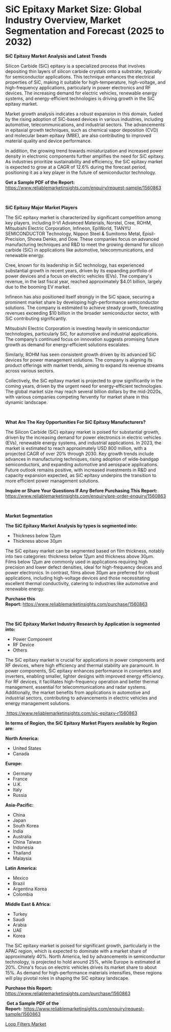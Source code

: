 <p><h1>SiC Epitaxy Market Size: Global Industry Overview, Market Segmentation and Forecast (2025 to 2032)</h1></p><p><strong>SiC Epitaxy Market Analysis and Latest Trends</strong></p>
<p><p>Silicon Carbide (SiC) epitaxy is a specialized process that involves depositing thin layers of silicon carbide crystals onto a substrate, typically for semiconductor applications. This technique enhances the electrical properties of SiC, making it suitable for high-temperature, high-voltage, and high-frequency applications, particularly in power electronics and RF devices. The increasing demand for electric vehicles, renewable energy systems, and energy-efficient technologies is driving growth in the SiC epitaxy market.</p><p>Market growth analysis indicates a robust expansion in this domain, fueled by the rising adoption of SiC-based devices in various industries, including automotive, telecommunications, and industrial sectors. The advancements in epitaxial growth techniques, such as chemical vapor deposition (CVD) and molecular beam epitaxy (MBE), are also contributing to improved material quality and device performance.</p><p>In addition, the growing trend towards miniaturization and increased power density in electronic components further amplifies the need for SiC epitaxy. As industries prioritize sustainability and efficiency, the SiC epitaxy market is expected to grow at a CAGR of 12.6% during the forecast period, positioning it as a key player in the future of semiconductor technology.</p></p>
<p><strong>Get a Sample PDF of the Report:&nbsp;</strong> <a href="https://www.reliablemarketinsights.com/enquiry/request-sample/1560863?utm_campaign=2210&utm_medium=2&utm_source=Github&utm_content=ia&utm_term=06042025&utm_id=sic-epitaxy">https://www.reliablemarketinsights.com/enquiry/request-sample/1560863</a></p>
<p>&nbsp;</p>
<p><strong>SiC Epitaxy Major Market Players</strong></p>
<p><p>The SiC epitaxy market is characterized by significant competition among key players, including II-VI Advanced Materials, Norstel, Cree, ROHM, Mitsubishi Electric Corporation, Infineon, EpiWorld, TIANYU SEMICONDUCTOR Technology, Nippon Steel & Sumitomo Metal, Episil-Precision, Showa Denko, and Dow. These companies focus on advanced manufacturing techniques and R&D to meet the growing demand for silicon carbide (SiC) in applications like automotive, telecommunications, and renewable energy.</p><p>Cree, known for its leadership in SiC technology, has experienced substantial growth in recent years, driven by its expanding portfolio of power devices and a focus on electric vehicles (EVs). The company's revenue, in the last fiscal year, reached approximately $4.01 billion, largely due to the booming EV market.</p><p>Infineon has also positioned itself strongly in the SiC space, securing a prominent market share by developing high-performance semiconductor solutions. The company is estimated to achieve steady growth, forecasting revenues exceeding $10 billion in the broader semiconductor sector, with SiC contributing significantly.</p><p>Mitsubishi Electric Corporation is investing heavily in semiconductor technologies, particularly SiC, for automotive and industrial applications. The company’s continued focus on innovation suggests promising future growth as demand for energy-efficient solutions escalates.</p><p>Similarly, ROHM has seen consistent growth driven by its advanced SiC devices for power management solutions. The company is aligning its product offerings with market trends, aiming to expand its revenue streams across various sectors.</p><p>Collectively, the SiC epitaxy market is projected to grow significantly in the coming years, driven by the urgent need for energy-efficient technologies. The global market size may reach several billion dollars by the mid-2020s, with various companies competing fervently for market share in this dynamic landscape.</p></p>
<p>&nbsp;</p>
<p><strong>What Are The Key Opportunities For SiC Epitaxy Manufacturers?</strong></p>
<p><p>The Silicon Carbide (SiC) epitaxy market is poised for substantial growth, driven by the increasing demand for power electronics in electric vehicles (EVs), renewable energy systems, and industrial applications. In 2023, the market is estimated to reach approximately USD 800 million, with a projected CAGR of over 20% through 2030. Key growth trends include advances in manufacturing techniques, rising adoption of wide-bandgap semiconductors, and expanding automotive and aerospace applications. Future outlook remains positive, with increased investments in R&D and capacity expansion expected, as SiC epitaxy underpins the transition to more efficient power management solutions.</p></p>
<p><strong>Inquire or Share Your Questions If Any Before Purchasing This Report:</strong> <a href="https://www.reliablemarketinsights.com/enquiry/pre-order-enquiry/1560863?utm_campaign=2210&utm_medium=2&utm_source=Github&utm_content=ia&utm_term=06042025&utm_id=sic-epitaxy">https://www.reliablemarketinsights.com/enquiry/pre-order-enquiry/1560863</a></p>
<p>&nbsp;</p>
<p><strong>Market Segmentation</strong></p>
<p><strong>The SiC Epitaxy Market Analysis by types is segmented into:</strong></p>
<p><ul><li>Thickness below 12μm</li><li>Thickness above 30μm</li></ul></p>
<p><p>The SiC epitaxy market can be segmented based on film thickness, notably into two categories: thickness below 12μm and thickness above 30μm. Films below 12μm are commonly used in applications requiring high precision and lower defect densities, ideal for high-frequency devices and power electronics. In contrast, films above 30μm are preferred for robust applications, including high-voltage devices and those necessitating excellent thermal conductivity, catering to industries like automotive and renewable energy.</p></p>
<p><strong>Purchase this Report:&nbsp;</strong><a href="https://www.reliablemarketinsights.com/purchase/1560863?utm_campaign=2210&utm_medium=2&utm_source=Github&utm_content=ia&utm_term=06042025&utm_id=sic-epitaxy">https://www.reliablemarketinsights.com/purchase/1560863</a></p>
<p>&nbsp;</p>
<p><strong>The SiC Epitaxy Market Industry Research by Application is segmented into:</strong></p>
<p><ul><li>Power Component</li><li>RF Device</li><li>Others</li></ul></p>
<p><p>The SiC epitaxy market is crucial for applications in power components and RF devices, where high efficiency and thermal stability are paramount. In power components, SiC epitaxy enhances performance in converters and inverters, enabling smaller, lighter designs with improved energy efficiency. For RF devices, it facilitates high-frequency operation and better thermal management, essential for telecommunications and radar systems. Additionally, the market benefits from applications in automotive and industrial sectors, contributing to advancements in electric vehicles and energy management solutions.</p></p>
<p><a href="https://www.reliablemarketinsights.com/sic-epitaxy-r1560863?utm_campaign=2210&utm_medium=2&utm_source=Github&utm_content=ia&utm_term=06042025&utm_id=sic-epitaxy">&nbsp;https://www.reliablemarketinsights.com/sic-epitaxy-r1560863</a></p>
<p><strong>In terms of Region, the SiC Epitaxy Market Players available by Region are:</strong></p>
<p>
    <p> <strong> North America: </strong>
        <ul>
            <li>United States</li>
            <li>Canada</li>
        </ul>
        </p> 
    <p> <strong> Europe: </strong>
        <ul>
            <li>Germany</li>
            <li>France</li>
            <li>U.K.</li>
            <li>Italy</li>
            <li>Russia</li>
        </ul>
        </p> 
    <p> <strong> Asia-Pacific: </strong>
        <ul>
            <li>China</li>
            <li>Japan</li>
            <li>South Korea</li>
            <li>India</li>
            <li>Australia</li>
            <li>China Taiwan</li>
            <li>Indonesia</li>
            <li>Thailand</li>
            <li>Malaysia</li>
        </ul>
        </p> 
    <p> <strong> Latin America: </strong>
        <ul>
            <li>Mexico</li>
            <li>Brazil</li>
            <li>Argentina Korea</li>
            <li>Colombia</li>
        </ul>
        </p> 
    <p> <strong> Middle East & Africa: </strong>
        <ul>
            <li>Turkey</li>
            <li>Saudi</li>
            <li>Arabia</li>
            <li>UAE</li>
            <li>Korea</li>
        </ul>
    </p>
    </p>
<p><p>The SiC epitaxy market is poised for significant growth, particularly in the APAC region, which is expected to dominate with a market share of approximately 40%. North America, led by advancements in semiconductor technology, is projected to hold around 25%, while Europe is estimated at 20%. China's focus on electric vehicles drives its market share to about 15%. As demand for high-performance materials intensifies, these regions will play pivotal roles in shaping the SiC epitaxy landscape.</p></p>
<p><strong>Purchase this Report: </strong><a href="https://www.reliablemarketinsights.com/purchase/1560863?utm_campaign=2210&utm_medium=2&utm_source=Github&utm_content=ia&utm_term=06042025&utm_id=sic-epitaxy">https://www.reliablemarketinsights.com/purchase/1560863</a></p>
<p>&nbsp;<strong>Get a Sample PDF of the Report:&nbsp;&nbsp;</strong><a href="https://www.reliablemarketinsights.com/enquiry/request-sample/1560863?utm_campaign=2210&utm_medium=2&utm_source=Github&utm_content=ia&utm_term=06042025&utm_id=sic-epitaxy">https://www.reliablemarketinsights.com/enquiry/request-sample/1560863</a></p>
<p><strong></strong></p>
<p><p><a href="https://github.com/globismark/Market-Research-Report-List-6/blob/main/loop-filters-market.md?utm_campaign=2210&utm_medium=2&utm_source=Github&utm_content=ia&utm_term=06042025&utm_id=sic-epitaxy">Loop Filters Market</a></p></p>